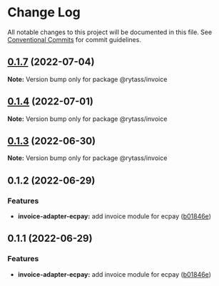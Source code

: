 # Change Log

All notable changes to this project will be documented in this file.
See [Conventional Commits](https://conventionalcommits.org) for commit guidelines.

## [0.1.7](https://github.com/Rytass/Utils/compare/@rytass/invoice@0.1.6...@rytass/invoice@0.1.7) (2022-07-04)

**Note:** Version bump only for package @rytass/invoice





## [0.1.4](https://github.com/Rytass/Utils/compare/@rytass/invoice@0.1.3...@rytass/invoice@0.1.4) (2022-07-01)

**Note:** Version bump only for package @rytass/invoice





## [0.1.3](https://github.com/Rytass/Utils/compare/@rytass/invoice@0.1.2...@rytass/invoice@0.1.3) (2022-06-30)

**Note:** Version bump only for package @rytass/invoice





## 0.1.2 (2022-06-29)


### Features

* **invoice-adapter-ecpay:** add invoice module for ecpay ([b01846e](https://github.com/Rytass/Utils/commit/b01846e8ced4fbd95fc14163b1f817b5f183a3e8))





## 0.1.1 (2022-06-29)


### Features

* **invoice-adapter-ecpay:** add invoice module for ecpay ([b01846e](https://github.com/Rytass/Utils/commit/b01846e8ced4fbd95fc14163b1f817b5f183a3e8))

